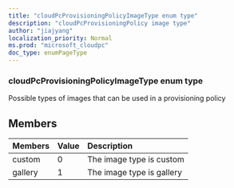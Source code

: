 ```yaml
---
title: "cloudPcProvisioningPolicyImageType enum type"
description: "cloudPcProvisioningPolicy image type"
author: "jiajyang"
localization_priority: Normal
ms.prod: "microsoft_cloudpc"
doc_type: enumPageType
---
```

### cloudPcProvisioningPolicyImageType enum type

Possible types of images that can be used in a provisioning policy

## Members
|Members|Value|Description|
|:---|:---|:---|
|custom|0|The image type is custom|
|gallery|1|The image type is gallery|
